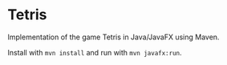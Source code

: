 # Tetris
Implementation of the game Tetris in Java/JavaFX using Maven.

Install with `mvn install` and run with `mvn javafx:run`.
